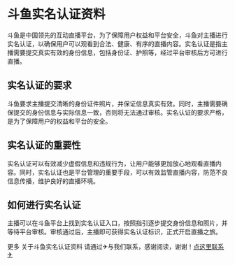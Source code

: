 # 斗鱼实名认证资料

斗鱼是中国领先的互动直播平台，为了保障用户权益和平台安全，斗鱼对主播进行实名认证，以确保用户可以观看到合法、健康、有序的直播内容。实名认证是指主播需要提交真实有效的身份信息，包括身份证、护照等，经过平台审核后方可进行直播。

## 实名认证的要求

斗鱼要求主播提交清晰的身份证件照片，并保证信息真实有效。同时，主播需要确保提交的身份信息与实际信息一致，否则将无法通过审核。实名认证的要求严格，是为了保障用户的权益和平台的安全。

## 实名认证的重要性

实名认证可以有效减少虚假信息和违规行为，让用户能够更加放心地观看直播内容。同时，实名认证也是平台管理的重要手段，可以有效监管直播内容，防范不良信息传播，维护良好的直播环境。

## 如何进行实名认证

主播可以在斗鱼平台上找到实名认证入口，按照指引逐步提交身份信息和照片，并等待平台审核。审核通过后，主播即可获得实名认证标识，正式开启直播之旅。

更多 关于斗鱼实名认证资料 请通过✈与我们联系，感谢阅读，谢谢！[点这里联系✈](https://abc.k02.cc)
